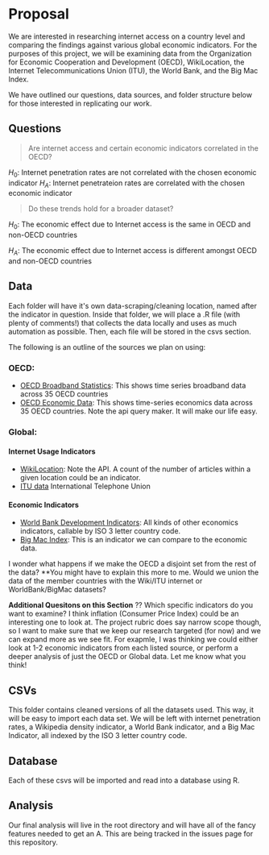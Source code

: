  
# Proposal

We are interested in researching internet access on a country level and comparing the findings against various global economic indicators. For the purposes of this project, we will be examining data from the Organization for Economic Cooperation and Development (OECD), WikiLocation, the Internet Telecommunications Union (ITU), the World Bank, and the Big Mac Index.

We have outlined our questions, data sources, and folder structure below for those interested in replicating our work. 

## Questions

> Are internet access and certain economic indicators correlated in the OECD?

$H_0$: Internet penetration rates are not correlated with the chosen economic indicator
$H_A$: Internet penetrateion rates are correlated with the chosen economic indicator

> Do these trends hold for a broader dataset?

$H_0$: The economic effect due to Internet access is the same in OECD and non-OECD countries

$H_A$: The economic effect due to Internet access is different amongst OECD and non-OECD countries


## Data
Each folder will have it's own data-scraping/cleaning location, named after the indicator in question. Inside that folder, we will place a .R file (with plenty of comments!) that collects the data locally and uses as much automation as possible. Then, each file will be stored in the csvs section.

The following is an outline of the sources we plan on using:

### OECD:
+ [OECD Broadband Statistics](https://www.oecd.org/sti/broadband/1.5-BBPenetrationHistorical-Data-2017-12.xls): This shows time series  broadband data across 35 OECD countries
 + [OECD Economic Data](https://stats.oecd.org/viewhtml.aspx?datasetcode=MEI_CLI&lang=en):  This shows time-series economics data across 35 OECD countries. Note the api query maker. It will make our life easy. 
 
### Global:
#### Internet Usage Indicators
 + [WikiLocation](http://wikilocation.org/documentation/index.html): Note the API. A count of the number of articles within a given location could be an indicator.
 + [ITU data](https://www.itu.int/en/ITU-D/Statistics/Documents/statistics/2018/Individuals_Internet_2000-2017) International Telephone Union 

 #### Economic Indicators
 + [World Bank Development Indicators](https://datahelpdesk.worldbank.org/knowledgebase/articles/898599-api-indicator-queries): All kinds of other economics indicators, callable by ISO 3 letter country code.
 + [Big Mac Index](https://github.com/TheEconomist/big-mac-data): This is an indicator we can compare to the economic data.

 I wonder what happens if we make the OECD a disjoint set from the rest of the data? **You might have to explain this more to me. Would we union the data of the member countries with the Wiki/ITU internet or WorldBank/BigMac datasets?

**Additional Quesitons on this Section** 
??  Which specific indicators do you want to examine? I think inflation (Consumer Price Index) could be an interesting one to look at. The project rubric does say narrow scope though, so I want to make sure that we keep our research targeted (for now) and we can expand more as we see fit. For exapmle, I was thinking we could either look at 1-2 economic indicators from each listed source, or perform a deeper analysis of just the OECD or Global data. Let me know what you think! 

## CSVs

This folder contains cleaned versions of all the datasets used. This way, it will be easy to import each data set. We will be left with internet penetration rates, a Wikipedia density indicator, a World Bank indicator, and a Big Mac Indicator, all indexed by the ISO 3 letter country code.

## Database

Each of these csvs will be imported and read into a database using R.

## Analysis

Our final analysis will live in the root directory and will have all of the fancy features needed to get an A. This are being tracked in the issues page for this repository.

